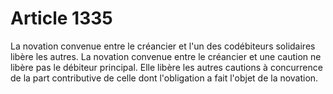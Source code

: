 # Article 1335

La novation convenue entre le créancier et l'un des codébiteurs solidaires libère les autres. La novation convenue entre le créancier et une caution ne libère pas le débiteur principal. Elle libère les autres cautions à concurrence de la part contributive de celle dont l'obligation a fait l'objet de la novation.
